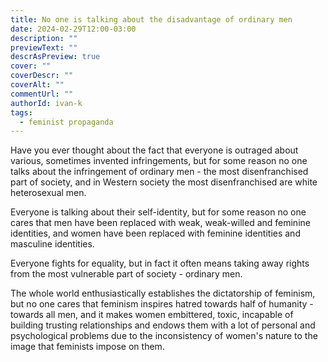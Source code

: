 ```yaml
---
title: No one is talking about the disadvantage of ordinary men
date: 2024-02-29T12:00-03:00
description: ""
previewText: ""
descrAsPreview: true
cover: ""
coverDescr: ""
coverAlt: ""
commentUrl: ""
authorId: ivan-k
tags:
  - feminist propaganda
---
```

Have you ever thought about the fact that everyone is outraged about various, sometimes invented infringements, but for some reason no one talks about the infringement of ordinary men - the most disenfranchised part of society, and in Western society the most disenfranchised are white heterosexual men.

Everyone is talking about their self-identity, but for some reason no one cares that men have been replaced with weak, weak-willed and feminine identities, and women have been replaced with feminine identities and masculine identities.

Everyone fights for equality, but in fact it often means taking away rights from the most vulnerable part of society - ordinary men.

The whole world enthusiastically establishes the dictatorship of feminism, but no one cares that feminism inspires hatred towards half of humanity - towards all men, and it makes women embittered, toxic, incapable of building trusting relationships and endows them with a lot of personal and psychological problems due to the inconsistency of women's nature to the image that feminists impose on them.
